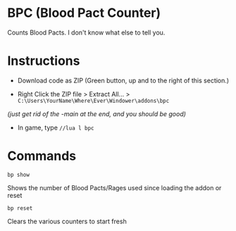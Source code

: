 # BPC (Blood Pact Counter)

Counts Blood Pacts. I don't know what else to tell you.

# Instructions

- Download code as ZIP (Green button, up and to the right of this section.)

- Right Click the ZIP file > Extract All... > `C:\Users\YourName\Where\Ever\Windower\addons\bpc`

*(just get rid of the -main at the end, and you should be good)*

- In game, type `//lua l bpc`


# Commands

`bp show`

Shows the number of Blood Pacts/Rages used since loading the addon or reset

`bp reset`

Clears the various counters to start fresh
